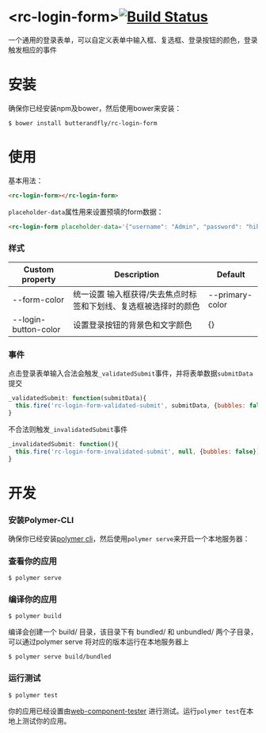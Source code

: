 # \<rc-login-form\>[![Build Status](https://travis-ci.org/butterandfly/rc-login-form.svg?branch=master)](https://travis-ci.org/butterandfly/rc-login-form)

一个通用的登录表单，可以自定义表单中输入框、复选框、登录按钮的颜色，登录触发相应的事件

# 安装

确保你已经安装npm及bower，然后使用bower来安装：
```
$ bower install butterandfly/rc-login-form
```

# 使用
基本用法：
```html
<rc-login-form></rc-login-form>
```

`placeholder-data`属性用来设置预填的form数据：
```html
<rc-login-form placeholder-data='{"username": "Admin", "password": "hihihi", "isRememberPassword": true}'></rc-login-form>
```  

### 样式
| Custom property | Description | Default |
|-----------------|-------------|---------|
| --form-color    | 统一设置 输入框获得/失去焦点时标签和下划线、复选框被选择时的颜色 | --primary-color |
| --login-button-color  | 设置登录按钮的背景色和文字颜色 | {} |

### 事件
点击登录表单输入合法会触发`_validatedSubmit`事件，并将表单数据`submitData`提交
```javascript
_validatedSubmit: function(submitData){
  this.fire('rc-login-form-validated-submit', submitData, {bubbles: false});
}
```
不合法则触发`_invalidatedSubmit`事件

```javascript
_invalidatedSubmit: function(){
  this.fire('rc-login-form-invalidated-submit', null, {bubbles: false});
}
```
# 开发
### 安装Polymer-CLI

确保你已经安装[polymer cli](https://www.polymer-project.org/1.0/docs/tools/polymer-cli)，然后使用`polymer serve`来开启一个本地服务器：

### 查看你的应用

```
$ polymer serve
```
### 编译你的应用

```
$ polymer build
```

编译会创建一个 build/ 目录，该目录下有 bundled/ 和 unbundled/ 两个子目录，
可以通过polymer serve 将对应的版本运行在本地服务器上
```
$ polymer serve build/bundled
```
### 运行测试

```
$ polymer test
```
你的应用已经设置由[web-component-tester](https://github.com/Polymer/web-component-tester) 进行测试。运行`polymer test`在本地上测试你的应用。
